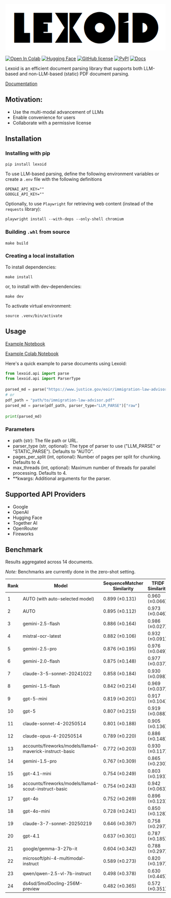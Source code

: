 <div align="center">
  
<img src="assets/logo.png">
  
</div>

[![Open In Colab](https://colab.research.google.com/assets/colab-badge.svg)](https://colab.research.google.com/github/oidlabs-com/Lexoid/blob/main/examples/example_notebook_colab.ipynb)
[![Hugging Face](https://img.shields.io/badge/%F0%9F%A4%97%20Hugging%20Face-Spaces-yellow)](https://huggingface.co/spaces/oidlabs/Lexoid)
[![GitHub license](https://img.shields.io/badge/License-Apache_2.0-turquoise.svg)](https://github.com/oidlabs-com/Lexoid/blob/main/LICENSE)
[![PyPI](https://img.shields.io/pypi/v/lexoid)](https://pypi.org/project/lexoid/)
[![Docs](https://github.com/oidlabs-com/Lexoid/actions/workflows/deploy_docs.yml/badge.svg)](https://oidlabs-com.github.io/Lexoid/)

Lexoid is an efficient document parsing library that supports both LLM-based and non-LLM-based (static) PDF document parsing.

[Documentation](https://oidlabs-com.github.io/Lexoid/)

## Motivation:

- Use the multi-modal advancement of LLMs
- Enable convenience for users
- Collaborate with a permissive license

## Installation

### Installing with pip

```
pip install lexoid
```

To use LLM-based parsing, define the following environment variables or create a `.env` file with the following definitions

```
OPENAI_API_KEY=""
GOOGLE_API_KEY=""
```

Optionally, to use `Playwright` for retrieving web content (instead of the `requests` library):

```
playwright install --with-deps --only-shell chromium
```

### Building `.whl` from source

```
make build
```

### Creating a local installation

To install dependencies:

```
make install
```

or, to install with dev-dependencies:

```
make dev
```

To activate virtual environment:

```
source .venv/bin/activate
```

## Usage

[Example Notebook](https://github.com/oidlabs-com/Lexoid/blob/main/examples/example_notebook.ipynb)

[Example Colab Notebook](https://colab.research.google.com/github/oidlabs-com/Lexoid/blob/main/examples/example_notebook_colab.ipynb)

Here's a quick example to parse documents using Lexoid:

```python
from lexoid.api import parse
from lexoid.api import ParserType

parsed_md = parse("https://www.justice.gov/eoir/immigration-law-advisor", parser_type="LLM_PARSE")["raw"]
# or
pdf_path = "path/to/immigration-law-advisor.pdf"
parsed_md = parse(pdf_path, parser_type="LLM_PARSE")["raw"]

print(parsed_md)
```

### Parameters

- path (str): The file path or URL.
- parser_type (str, optional): The type of parser to use ("LLM_PARSE" or "STATIC_PARSE"). Defaults to "AUTO".
- pages_per_split (int, optional): Number of pages per split for chunking. Defaults to 4.
- max_threads (int, optional): Maximum number of threads for parallel processing. Defaults to 4.
- \*\*kwargs: Additional arguments for the parser.

## Supported API Providers
* Google
* OpenAI
* Hugging Face
* Together AI
* OpenRouter
* Fireworks

## Benchmark

Results aggregated across 14 documents.

_Note:_ Benchmarks are currently done in the zero-shot setting.

| Rank | Model | SequenceMatcher Similarity | TFIDF Similarity | Time (s) | Cost ($) |
| --- | --- | --- | --- | --- | --- |
| 1 | AUTO (with auto-selected model) | 0.899 (±0.131) | 0.960 (±0.066) | 21.17 | 0.00066 |
| 2 | AUTO | 0.895 (±0.112) | 0.973 (±0.046) | 9.29 | 0.00063 |
| 3 | gemini-2.5-flash | 0.886 (±0.164) | 0.986 (±0.027) | 52.55 | 0.01226 |
| 4 | mistral-ocr-latest | 0.882 (±0.106) | 0.932 (±0.091) | 5.75 | 0.00121 |
| 5 | gemini-2.5-pro | 0.876 (±0.195) | 0.976 (±0.049) | 22.65 | 0.02408 |
| 6 | gemini-2.0-flash | 0.875 (±0.148) | 0.977 (±0.037) | 11.96 | 0.00079 |
| 7 | claude-3-5-sonnet-20241022 | 0.858 (±0.184) | 0.930 (±0.098) | 17.32 | 0.01804 |
| 8 | gemini-1.5-flash | 0.842 (±0.214) | 0.969 (±0.037) | 15.58 | 0.00043 |
| 9 | gpt-5-mini | 0.819 (±0.201) | 0.917 (±0.104) | 52.84 | 0.00811 |
| 10 | gpt-5 | 0.807 (±0.215) | 0.919 (±0.088) | 98.12 | 0.05505 |
| 11 | claude-sonnet-4-20250514 | 0.801 (±0.188) | 0.905 (±0.136) | 22.02 | 0.02056 |
| 12 | claude-opus-4-20250514 | 0.789 (±0.220) | 0.886 (±0.148) | 29.55 | 0.09513 |
| 13 | accounts/fireworks/models/llama4-maverick-instruct-basic | 0.772 (±0.203) | 0.930 (±0.117) | 16.02 | 0.00147 |
| 14 | gemini-1.5-pro | 0.767 (±0.309) | 0.865 (±0.230) | 24.77 | 0.01139 |
| 15 | gpt-4.1-mini | 0.754 (±0.249) | 0.803 (±0.193) | 23.28 | 0.00347 |
| 16 | accounts/fireworks/models/llama4-scout-instruct-basic | 0.754 (±0.243) | 0.942 (±0.063) | 13.36 | 0.00087 |
| 17 | gpt-4o | 0.752 (±0.269) | 0.896 (±0.123) | 28.87 | 0.01469 |
| 18 | gpt-4o-mini | 0.728 (±0.241) | 0.850 (±0.128) | 18.96 | 0.00609 |
| 19 | claude-3-7-sonnet-20250219 | 0.646 (±0.397) | 0.758 (±0.297) | 57.96 | 0.01730 |
| 20 | gpt-4.1 | 0.637 (±0.301) | 0.787 (±0.185) | 35.37 | 0.01498 |
| 21 | google/gemma-3-27b-it | 0.604 (±0.342) | 0.788 (±0.297) | 23.16 | 0.00020 |
| 22 | microsoft/phi-4-multimodal-instruct | 0.589 (±0.273) | 0.820 (±0.197) | 14.00 | 0.00045 |
| 23 | qwen/qwen-2.5-vl-7b-instruct | 0.498 (±0.378) | 0.630 (±0.445) | 14.73 | 0.00056 |
| 24 | ds4sd/SmolDocling-256M-preview | 0.482 (±0.365) | 0.572 (±0.351) | 106.19 | 0.00000 |
